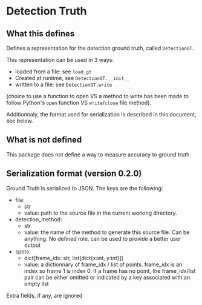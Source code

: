 # Detection Truth


## What this defines
Defines a representation for the detection ground truth, called `DetectionGT`.

This representation can be used in 3 ways:
- loaded from a file: see `load_gt`
- Created at runtime, see `DetectionGT.__init__`
- written to a file: see `DetectionGT.write`

(choice to use a function to open VS a method to write has been made to follow
Python's `open` function VS `write`/`close` file method).

Additionnaly, the format used for serialization is described in this document,
see below.


## What is not defined
This package does not define a way to measure accuracy to ground truth.


## Serialization format (version 0.2.0)
Ground Truth is serialized to JSON.
The keys are the following:

- file:
    - str
    - value: path to the source file in the current working directory.
- detection_method:
    - str
    - value: the name of the method to generate this source file. Can be
      anything. No defined role, can be used to provide a better user
      output
- spots:
    - dict[frame_idx: str, list[dict{x:int, y:int}]]
    - value: a dictionnary of frame_idx / list of points. 
      frame_idx is an index so frame 1 is index 0.
      If a frame has no point, the frame_idx/list pair can be
      either omitted or indicated by a key associated with an empty list

Extra fields, if any, are ignored